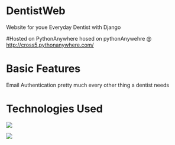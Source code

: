 # DentistWeb
Website for youe Everyday Dentist with Django

#Hosted on PythonAnywhere
hosed on pythonAnywehre @ http://cross5.pythonanywhere.com/

# Basic Features
Email Authentication
pretty much every other thing a dentist needs


# Technologies Used

![](https://miro.medium.com/max/800/1*DGnzHHkfYWG53uZE25ZCPw.png)

![](https://www.pngitem.com/pimgs/m/23-237369_html5-and-css3-transparent-background-html-logo-hd.png)

